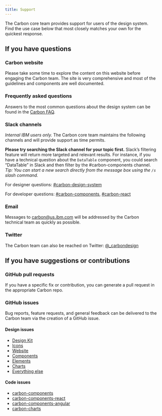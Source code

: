```yaml
---
title: Support
---
```


The Carbon core team provides support for users of the design system. Find the use case below that most closely matches your own for the quickest response.

## If you have questions

### Carbon website

Please take some time to explore the content on this website before engaging the Carbon team. The site is very comprehensive and most of the guidelines and components are well documented.

### Frequently asked questions

Answers to the most common questions about the design system can be found in the [Carbon FAQ](faq).

### Slack channels

_Internal IBM users only._ The Carbon core team maintains the following channels and will provide support as time permits.

**Please try searching the Slack channel for your topic first.** Slack’s filtering feature will return more targeted and relevant results. For instance, if you have a technical question about the `DataTable` component, you could search “DataTable” in Slack and then filter by the #carbon-components channel. _Tip: You can start a new search directly from the message box using the `/s` slash command._

For designer questions: [#carbon-design-system](https://ibm-studios.slack.com/messages/C0M053VPT/)

For developer questions: [#carbon-components](https://ibm-studios.slack.com/messages/C046Y0YUD/), [#carbon-react](https://ibm-studios.slack.com/messages/C2K6RFJ1G/)

### Email

Messages to <carbon@us.ibm.com> will be addressed by the Carbon technical team as quickly as possible.

### Twitter

The Carbon team can also be reached on Twitter: [@\_carbondesign](https://twitter.com/_carbondesign?lang=en)

## If you have suggestions or contributions

### GitHub pull requests

If you have a specific fix or contribution, you can generate a pull request in the appropriate Carbon repo.

### GitHub issues

Bug reports, feature requests, and general feedback can be delivered to the Carbon team via the creation of a GitHub issue.

#### Design issues

- [Design Kit](https://github.com/IBM/carbon-design-kit/issues/new)
- [Icons](https://github.com/IBM/carbon-icons/issues/new)
- [Website](https://github.com/carbon-design-system/carbon-website/issues/new/choose)
- [Components](https://github.com/IBM/carbon-components/issues/new/choose)
- [Elements](https://github.com/IBM/carbon-elements/issues/new/choose)
- [Charts](https://github.com/IBM/carbon-charts/issues/new)
- [Everything else](https://github.com/carbon-design-system/issue-tracking/issues/new)

#### Code issues

- [carbon-components](https://github.com/IBM/carbon-components/issues/new/choose)
- [carbon-components-react](https://github.com/IBM/carbon-components-react/issues/new/choose)
- [carbon-components-angular](https://github.com/IBM/carbon-components-angular/issues/new)
- [carbon-charts](https://github.com/IBM/carbon-charts/issues/new)
